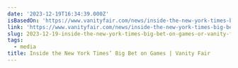 ```yaml
---
date: '2023-12-19T16:34:39.000Z'
isBasedOn: 'https://www.vanityfair.com/news/inside-the-new-york-times-big-bet-on-games'
link: 'https://www.vanityfair.com/news/inside-the-new-york-times-big-bet-on-games'
slug: 2023-12-19-inside-the-new-york-times-big-bet-on-games-or-vanity-fair
tags:
  - media
title: Inside the New York Times’ Big Bet on Games | Vanity Fair
---
```



